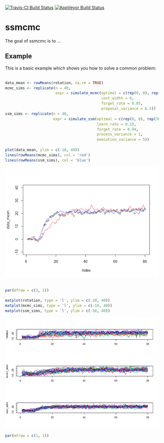 <!-- README.md is generated from README.Rmd. Please edit that file -->
[![Travis-CI Build Status](https://travis-ci.org/aforren1/ssmcmc.svg?branch=master)](https://travis-ci.org/aforren1/ssmcmc) [![AppVeyor Build Status](https://ci.appveyor.com/api/projects/status/github/aforren1/ssmcmc?branch=master&svg=true)](https://ci.appveyor.com/project/aforren1/ssmcmc)

ssmcmc
======

The goal of ssmcmc is to ...

Example
-------

This is a basic example which shows you how to solve a common problem:

``` r

data_mean <- rowMeans(rotation, na.rm = TRUE)
mcmc_sims <- replicate(n = 40,
                       expr = simulate_mcmc(optimal = c(rep(0, 8), rep(30, 72)), 
                                            cost_width = 6,
                                            forget_rate = 0.85,
                                            proposal_variance = 6.5))
ssm_sims <- replicate(n = 40,
                      expr = simulate_ssm(optimal = c(rep(0, 8), rep(30, 72)), 
                                          learn_rate = 0.15,
                                          forget_rate = 0.94,
                                          process_variance = 1,
                                          execution_variance = 5))

plot(data_mean, ylim = c(-10, 40))
lines(rowMeans(mcmc_sims), col = 'red')
lines(rowMeans(ssm_sims), col = 'blue')
```

![](README-example-1.png)

``` r

par(mfrow = c(3, 1))

matplot(rotation, type = 'l', ylim = c(-10, 40))
matplot(mcmc_sims, type = 'l', ylim = c(-10, 40))
matplot(ssm_sims, type = 'l', ylim = c(-10, 40))
```

![](README-example-2.png)

``` r
par(mfrow = c(1, 1))
```

